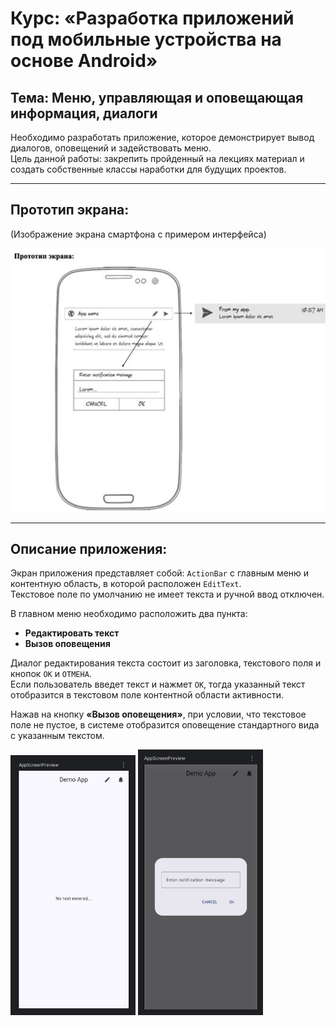 # Курс: «Разработка приложений под мобильные устройства на основе Android»

## Тема: Меню, управляющая и оповещающая информация, диалоги

Необходимо разработать приложение, которое демонстрирует вывод диалогов, оповещений и задействовать меню.  
Цель данной работы: закрепить пройденный на лекциях материал и создать собственные классы наработки для будущих проектов.

---

## Прототип экрана:

(Изображение экрана смартфона с примером интерфейса)

<img src="image/Screenshot_3.jpg">

---

## Описание приложения:

Экран приложения представляет собой: `ActionBar` с главным меню и контентную область, в которой расположен `EditText`.  
Текстовое поле по умолчанию не имеет текста и ручной ввод отключен.

В главном меню необходимо расположить два пункта:
- **Редактировать текст**
- **Вызов оповещения**

Диалог редактирования текста состоит из заголовка, текстового поля и кнопок `OK` и `ОТМЕНА`.  
Если пользователь введет текст и нажмет `OK`, тогда указанный текст отобразится в текстовом поле контентной области активности.

Нажав на кнопку **«Вызов оповещения»**, при условии, что текстовое поле не пустое, в системе отобразится оповещение стандартного вида с указанным текстом.

<img src="image/Screenshot_6.jpg" width="200">
<img src="image/Screenshot_7.jpg" width="200">
